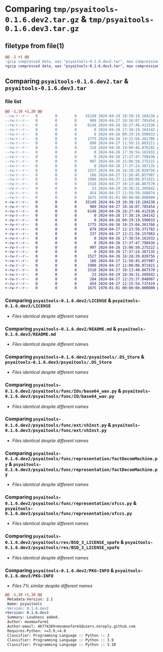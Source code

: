 # Comparing `tmp/psyaitools-0.1.6.dev2.tar.gz` & `tmp/psyaitools-0.1.6.dev3.tar.gz`

## filetype from file(1)

```diff
@@ -1 +1 @@
-gzip compressed data, was "psyaitools-0.1.6.dev2.tar", max compression
+gzip compressed data, was "psyaitools-0.1.6.dev3.tar", max compression
```

## Comparing `psyaitools-0.1.6.dev2.tar` & `psyaitools-0.1.6.dev3.tar`

### file list

```diff
@@ -1,19 +1,20 @@
--rw-r--r--   0        0        0    35149 2024-04-19 18:30:19.184238 psyaitools-0.1.6.dev2/LICENSE
--rw-r--r--   0        0        0      989 2024-04-27 10:16:07.785454 psyaitools-0.1.6.dev2/README.md
--rw-r--r--   0        0        0     6148 2024-04-26 16:27:46.412536 psyaitools-0.1.6.dev2/psyaitools/.DS_Store
--rw-r--r--   0        0        0        0 2024-04-26 17:38:19.164142 psyaitools-0.1.6.dev2/psyaitools/__init__.py
--rw-r--r--   0        0        0        0 2024-04-26 09:29:19.590033 psyaitools-0.1.6.dev2/psyaitools/func/IOs/__init__.py
--rw-r--r--   0        0        0     1775 2024-04-26 19:25:04.361766 psyaitools-0.1.6.dev2/psyaitools/func/IOs/base64_wav.py
--rw-r--r--   0        0        0      800 2024-04-27 11:59:15.003211 psyaitools-0.1.6.dev2/psyaitools/func/IOs/base64_xfccs.py
--rw-r--r--   0        0        0      218 2024-04-26 19:09:46.876182 psyaitools-0.1.6.dev2/psyaitools/func/IOs/readFiles.py
--rw-r--r--   0        0        0        0 2024-04-26 17:36:54.161932 psyaitools-0.1.6.dev2/psyaitools/func/__init__.py
--rw-r--r--   0        0        0        0 2024-04-26 17:37:47.798436 psyaitools-0.1.6.dev2/psyaitools/func/ext/__init__.py
--rw-r--r--   0        0        0      997 2024-04-26 15:06:50.275222 psyaitools-0.1.6.dev2/psyaitools/func/ext/shInst.py
--rw-r--r--   0        0        0        0 2024-04-26 17:37:24.367135 psyaitools-0.1.6.dev2/psyaitools/func/representation/__init__.py
--rw-r--r--   0        0        0     1527 2024-04-26 16:28:20.020756 psyaitools-0.1.6.dev2/psyaitools/func/representation/factDecomMachine.py
--rw-r--r--   0        0        0      166 2024-04-27 11:58:45.857987 psyaitools-0.1.6.dev2/psyaitools/func/representation/loud.py
--rw-r--r--   0        0        0     1908 2024-04-27 11:00:06.971921 psyaitools-0.1.6.dev2/psyaitools/func/representation/xfccs.py
--rw-r--r--   0        0        0     1518 2024-04-27 10:13:40.867570 psyaitools-0.1.6.dev2/psyaitools/res/BSD_3_LICENSE_spafe
--rw-r--r--   0        0        0       23 2024-04-19 18:36:31.305642 psyaitools-0.1.6.dev2/psyaitools/res/res.py
--rw-r--r--   0        0        0      454 2024-04-27 11:59:50.388874 psyaitools-0.1.6.dev2/pyproject.toml
--rw-r--r--   0        0        0     1675 1970-01-01 00:00:00.000000 psyaitools-0.1.6.dev2/PKG-INFO
+-rw-r--r--   0        0        0    35149 2024-04-19 18:30:19.184238 psyaitools-0.1.6.dev3/LICENSE
+-rw-r--r--   0        0        0      989 2024-04-27 10:16:07.785454 psyaitools-0.1.6.dev3/README.md
+-rw-r--r--   0        0        0     6148 2024-04-26 16:27:46.412536 psyaitools-0.1.6.dev3/psyaitools/.DS_Store
+-rw-r--r--   0        0        0        0 2024-04-26 17:38:19.164142 psyaitools-0.1.6.dev3/psyaitools/__init__.py
+-rw-r--r--   0        0        0        0 2024-04-26 09:29:19.590033 psyaitools-0.1.6.dev3/psyaitools/func/IO/__init__.py
+-rw-r--r--   0        0        0     1775 2024-04-26 19:25:04.361766 psyaitools-0.1.6.dev3/psyaitools/func/IO/base64_wav.py
+-rw-r--r--   0        0        0      878 2024-04-27 12:23:56.371782 psyaitools-0.1.6.dev3/psyaitools/func/IO/base64_xfccs.py
+-rw-r--r--   0        0        0      237 2024-04-27 12:21:56.157883 psyaitools-0.1.6.dev3/psyaitools/func/IO/readFiles.py
+-rw-r--r--   0        0        0        0 2024-04-26 17:36:54.161932 psyaitools-0.1.6.dev3/psyaitools/func/__init__.py
+-rw-r--r--   0        0        0        0 2024-04-26 17:37:47.798436 psyaitools-0.1.6.dev3/psyaitools/func/ext/__init__.py
+-rw-r--r--   0        0        0      997 2024-04-26 15:06:50.275222 psyaitools-0.1.6.dev3/psyaitools/func/ext/shInst.py
+-rw-r--r--   0        0        0        0 2024-04-26 17:37:24.367135 psyaitools-0.1.6.dev3/psyaitools/func/representation/__init__.py
+-rw-r--r--   0        0        0     1527 2024-04-26 16:28:20.020756 psyaitools-0.1.6.dev3/psyaitools/func/representation/factDecomMachine.py
+-rw-r--r--   0        0        0      166 2024-04-27 11:58:45.857987 psyaitools-0.1.6.dev3/psyaitools/func/representation/loud.py
+-rw-r--r--   0        0        0     1908 2024-04-27 11:00:06.971921 psyaitools-0.1.6.dev3/psyaitools/func/representation/xfccs.py
+-rw-r--r--   0        0        0     1518 2024-04-27 10:13:40.867570 psyaitools-0.1.6.dev3/psyaitools/res/BSD_3_LICENSE_spafe
+-rw-r--r--   0        0        0       23 2024-04-19 18:36:31.305642 psyaitools-0.1.6.dev3/psyaitools/res/res.py
+-rw-r--r--   0        0        0      284 2024-04-27 12:25:37.048007 psyaitools-0.1.6.dev3/psyaitools/test.py
+-rw-r--r--   0        0        0      454 2024-04-27 12:25:54.737419 psyaitools-0.1.6.dev3/pyproject.toml
+-rw-r--r--   0        0        0     1675 1970-01-01 00:00:00.000000 psyaitools-0.1.6.dev3/PKG-INFO
```

### Comparing `psyaitools-0.1.6.dev2/LICENSE` & `psyaitools-0.1.6.dev3/LICENSE`

 * *Files identical despite different names*

### Comparing `psyaitools-0.1.6.dev2/README.md` & `psyaitools-0.1.6.dev3/README.md`

 * *Files identical despite different names*

### Comparing `psyaitools-0.1.6.dev2/psyaitools/.DS_Store` & `psyaitools-0.1.6.dev3/psyaitools/.DS_Store`

 * *Files identical despite different names*

### Comparing `psyaitools-0.1.6.dev2/psyaitools/func/IOs/base64_wav.py` & `psyaitools-0.1.6.dev3/psyaitools/func/IO/base64_wav.py`

 * *Files identical despite different names*

### Comparing `psyaitools-0.1.6.dev2/psyaitools/func/ext/shInst.py` & `psyaitools-0.1.6.dev3/psyaitools/func/ext/shInst.py`

 * *Files identical despite different names*

### Comparing `psyaitools-0.1.6.dev2/psyaitools/func/representation/factDecomMachine.py` & `psyaitools-0.1.6.dev3/psyaitools/func/representation/factDecomMachine.py`

 * *Files identical despite different names*

### Comparing `psyaitools-0.1.6.dev2/psyaitools/func/representation/xfccs.py` & `psyaitools-0.1.6.dev3/psyaitools/func/representation/xfccs.py`

 * *Files identical despite different names*

### Comparing `psyaitools-0.1.6.dev2/psyaitools/res/BSD_3_LICENSE_spafe` & `psyaitools-0.1.6.dev3/psyaitools/res/BSD_3_LICENSE_spafe`

 * *Files identical despite different names*

### Comparing `psyaitools-0.1.6.dev2/PKG-INFO` & `psyaitools-0.1.6.dev3/PKG-INFO`

 * *Files 7% similar despite different names*

```diff
@@ -1,10 +1,10 @@
 Metadata-Version: 2.1
 Name: psyaitools
-Version: 0.1.6.dev2
+Version: 0.1.6.dev3
 Summary: Loudness added.
 Author: moomoofarm1
 Author-email: 46774289+moomoofarm1@users.noreply.github.com
 Requires-Python: >=3.9,<4.0
 Classifier: Programming Language :: Python :: 3
 Classifier: Programming Language :: Python :: 3.9
 Classifier: Programming Language :: Python :: 3.10
```

